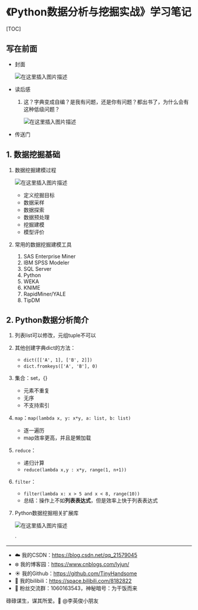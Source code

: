 # 《Python数据分析与挖掘实战》学习笔记

[TOC]

## 写在前面

- 封面

  ![在这里插入图片描述](https://img-blog.csdnimg.cn/3b6896c35a724a55b07d1a07b97f16d5.png)

- 读后感

  1. 这？字典变成自编？是我有问题，还是你有问题？都出书了，为什么会有这种低级问题？

     ![在这里插入图片描述](https://img-blog.csdnimg.cn/e59bcf39871f43e2a7c2705fd0f67477.png)

- 传送门

## 1. 数据挖掘基础

1. 数据挖掘建模过程

   ![在这里插入图片描述](https://img-blog.csdnimg.cn/ccd35e0b46ca4e108d390b2ba82c882d.png)

   - 定义挖掘目标
   - 数据采样
   - 数据探索
   - 数据预处理
   - 挖掘建模
   - 模型评价

2. 常用的数据挖掘建模工具

   1. SAS Enterprise Miner
   2. IBM SPSS Modeler
   3. SQL Server
   4. Python
   5. WEKA
   6. KNIME
   7. RapidMiner/YALE
   8. TipDM

## 2. Python数据分析简介

1. 列表list可以修改，元组tuple不可以

2. 其他创建字典dict的方法：
   - `dict([['A', 1], ['B', 2]])`
   - `dict.fromkeys(['A', 'B'], 0)`

3. 集合：set，{}
   - 元素不重复
   - 无序
   - 不支持索引

4. `map`：`map(lambda x, y: x*y, a: list, b: list)`
   - 逐一遍历
   - map效率更高，并且是懒加载

5. `reduce`：
   - 递归计算
   - `reduce(lambda x,y : x*y, range(1, n+1))`

6. `filter`：

   - `filter(lambda x: x > 5 and x < 8, range(10))`
   - 总结：操作上不如**列表表达式**，但是效率上快于列表表达式

7. Python数据挖掘相关扩展库

   ![在这里插入图片描述](https://img-blog.csdnimg.cn/617a5b045820476bb673468e9389d332.png)









   ·










------

- :cloud: 我的CSDN：https://blog.csdn.net/qq_21579045
- :snowflake: 我的博客园：https://www.cnblogs.com/lyjun/
- :sunny: 我的Github：https://github.com/TinyHandsome
- :rainbow: 我的bilibili：https://space.bilibili.com/8182822
- :penguin: 粉丝交流群：1060163543，神秘暗号：为干饭而来

碌碌谋生，谋其所爱。:ocean:              @李英俊小朋友

